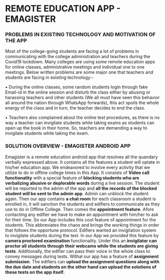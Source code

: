 # REMOTE EDUCATION APP - EMAGISTER

### PROBLEMS IN EXISTING TECHNOLOGY AND MOTIVATION OF THE APP

Most of the college-going students are facing a lot of problems in communicating with the college administration and teachers during the Covid19 lockdown. Many colleges are using some remote education apps for online classes, administrative meetings and individual one to one meetings. Below written problems are some major one that teachers and students are facing in existing technology:-

•	During the online classes, some random students login through fake Email-id in the online session and disturb the class either by abusing or harassing teachers and other students (We all must have seen this behavior all around the nation through WhatsApp forwards), this act spoils the whole energy of the class and in turn, the teacher decides to end the class.

•	Teachers also complained about the online test procedures, as there is no way a teacher can invigilate students while taking exams as students can open up the book in their home. So, teachers are demanding a way to invigilate students while taking the exam.

### SOLUTION OVERVIEW - EMAGISTER ANDROID APP

Emagister is a remote education android app that resolves all the quandary verbally expressed above. It contains all the features a student will optate in his/her education app. We endeavored to involve every activity that we utilize to do in offline college times in this App. It consists of **Video call functionality** with a special feature of **blocking students who are verbalizing abusive or deplorable words** during a live session. The student will be reported to the admin of the app and **all the records of the blocked student will be sent to the admin app**. Admin can unblock the student again. Then our app contains **a chat room** for each classroom a student is enrolled in, it will sanction the students and edifiers to communicate as they use to do in Offline College. Then comes the **appointment feature**. Afore contacting any edifier we have to make an appointment with him/her to ask for their time. So our App includes this cool feature of appointment for the students. This abbreviates the chaos and brings the working things in order that follows the opportune protocol. Edifiers wanted an invigilation system to invigilate students during the test. In our App we provided this feature by **camera proctored examination** functionality. Under this an **invigilator can proctor all students through their webcams while the students are giving tests**. Additionally, the edifier can pass their voice in the whole class to convey messages during tests. Withal our app has a feature of **assignment submission**. The edifiers can **upload the assignment questions along with the due date and students on the other hand can upload the solutions of these tests on the app itself.**

